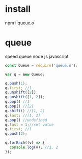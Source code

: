 # install
npm i queue.o

# queue
speed queue node js javascript

```js
const Queue = require('queue.o');

var q = new Queue;

q.push(1);
q.first; //1
q.unshift([2]);
q.unshift([1, 2]);
q.pop() //1
q.pop() //[2]
q.shift() //[1, 2]
q.last; //[1, 2]
q.pop() //undefined
q.last = 1;//set value
q.first; //1
q.push(2);

q.forEach((v) => {
  console.log(v); //1, 2
});
```
